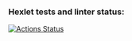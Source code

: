 ### Hexlet tests and linter status:
[![Actions Status](https://github.com/Sam0yl/python-project-83/workflows/hexlet-check/badge.svg)](https://github.com/Sam0yl/python-project-83/actions)
